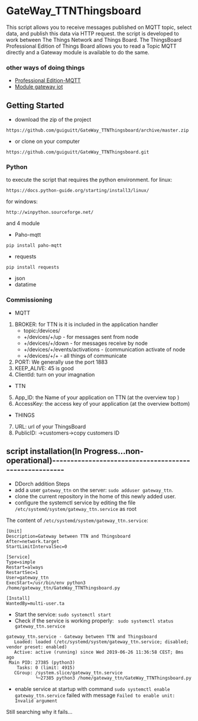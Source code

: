 # GateWay_TTNThingsboard
This script allows you to receive messages published on MQTT topic, 
select data, and publish this data via HTTP request.
the script is developed to work between The Things Network and Things Board. 
The ThingsBoard Professional Edition  of Things Board allows you to read a Topic MQTT directly and a Gateway module 
is available to do the same.
### other ways of doing things 
* [Professional Edition-MQTT](https://thingsboard.io/docs/user-guide/integrations/mqtt/) 
* [Module gateway iot](https://thingsboard.io/docs/iot-gateway/)
## Getting Started
* download the zip of the project
```
https://github.com/guiguitt/GateWay_TTNThingsboard/archive/master.zip
```
* or clone on your computer 
```
https://github.com/guiguitt/GateWay_TTNThingsboard.git
```
### Python
to execute the script that requires the python environment.
for linux:
```
https://docs.python-guide.org/starting/install3/linux/
```
for windows: 
```
http://winpython.sourceforge.net/
```
and 4 module
* Paho-mqtt
```
pip install paho-mqtt
```
* requests
```
pip install requests
````
* json
* datatime
### Commissioning
- MQTT
1. BROKER:
for TTN is it is included in the application handler 
	* topic:<AppID>/devices/<DevID>
	* +/devices/+/up - for messages sent from node
	* +/devices/+/down - for messages receive by node
	* +/devices/+/events/activations - (communication activate of node
	* +/devices/+/+ - all things of communicate
2. PORT: We generally use the port 1883
3. KEEP_ALIVE: 45 is good
4. ClientId: turn on your imagnation 
- TTN
5. App_ID: the Name of your application on TTN (at the overview top )
6. AccessKey: the access key of your application (at the overview bottom)
- THINGS
7. URL: url of your ThingsBoard
8. PublicID: ->customers->copy customers ID
## script installation(In Progress...non-operational)------------------------------------------------------
- DDorch addition 
Steps 
- add a user `gateway_ttn` on the server: `sudo adduser gateway_ttn`.
- clone the current repository in the home of this newly added user.
- configure the systemctl service by editing the file `/etc/systemd/system/gateway_ttn.service` as root

The content of `/etc/systemd/system/gateway_ttn.service`: 

```
[Unit]
Description=Gateway between TTN and Thingsboard
After=network.target
StartLimitIntervalSec=0

[Service]
Type=simple
Restart=always
RestartSec=1
User=gateway_ttn
ExecStart=/usr/bin/env python3 /home/gateway_ttn/GateWay_TTNThingsboard.py

[Install]
WantedBy=multi-user.ta
```

- Start the service: `sudo systemctl start`
- Check if the service is working properly: ` sudo systemctl status gateway_ttn.service`

```
gateway_ttn.service - Gateway between TTN and Thingsboard
   Loaded: loaded (/etc/systemd/system/gateway_ttn.service; disabled; vendor preset: enabled)
   Active: active (running) since Wed 2019-06-26 11:36:58 CEST; 8ms ago
 Main PID: 27385 (python3)
    Tasks: 0 (limit: 4915)
   CGroup: /system.slice/gateway_ttn.service
           └─27385 python3 /home/gateway_ttn/GateWay_TTNThingsboard.py
```

- enable service at startup with command `sudo systemctl enable gateway_ttn.service` failed with message `Failed to enable unit: Invalid argument`

Still searching why it fails...


  

